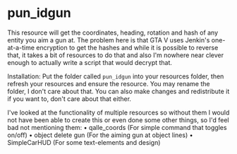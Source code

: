 # pun_idgun



This resource will get the coordinates, heading, rotation and hash of any entity you aim a gun at. The problem here is that GTA V uses Jenkin's one-at-a-time encryption to get the hashes and while it is possible to reverse that, it takes a bit of resources to do that and also I'm nowhere near clever enough to actually write a script that would decrypt that.



Installation:
Put the folder called `pun_idgun` into your resources folder, then refresh your resources and ensure the resource. You may rename the folder, I don't care about that. You can also make changes and redistribute it if you want to, don't care about that either.



I've looked at the functionality of multiple resources so without them I would not have been able to create this or even done some other things, so I'd feel bad not mentioning them:
• qalle_coords (For simple command that toggles on/off)
• object delete gun (For the aiming gun at object lines)
• SimpleCarHUD (For some text-elements and design)
